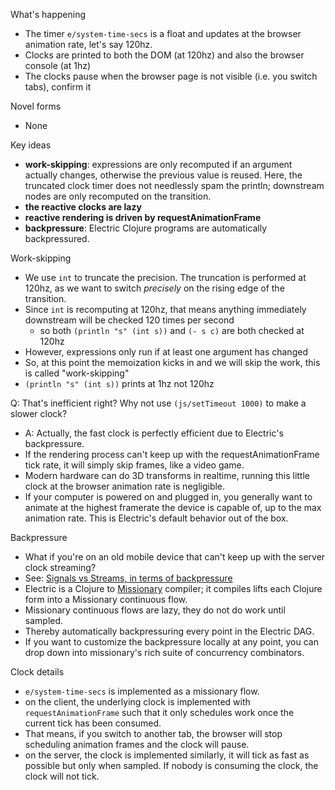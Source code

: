 What's happening
* The timer `e/system-time-secs` is a float and updates at the browser animation rate, let's say 120hz.
* Clocks are printed to both the DOM (at 120hz) and also the browser console (at 1hz)
* The clocks pause when the browser page is not visible (i.e. you switch tabs), confirm it

Novel forms
* None

Key ideas
* **work-skipping**: expressions are only recomputed if an argument actually changes, otherwise the previous value is reused. Here, the truncated clock timer does not needlessly spam the println; downstream nodes are only recomputed on the transition.
* **the reactive clocks are lazy**
* **reactive rendering is driven by requestAnimationFrame**
* **backpressure**: Electric Clojure programs are automatically backpressured.

Work-skipping
* We use `int` to truncate the precision. The truncation is performed at 120hz, as we want to switch *precisely* on the rising edge of the transition.
* Since `int` is recomputing at 120hz, that means anything immediately downstream will be checked 120 times per second
  * so both `(println "s" (int s))` and `(- s c)` are both checked at 120hz
* However, expressions only run if at least one argument has changed
* So, at this point the memoization kicks in and we will skip the work, this is called "work-skipping"
* `(println "s" (int s))` prints at 1hz not 120hz

Q: That's inefficient right? Why not use `(js/setTimeout 1000)` to make a slower clock? 
* A: Actually, the fast clock is perfectly efficient due to Electric's backpressure.
* If the rendering process can't keep up with the requestAnimationFrame tick rate, it will simply skip frames, like a video game.
* Modern hardware can do 3D transforms in realtime, running this little clock at the browser animation rate is negligible.
* If your computer is powered on and plugged in, you generally want to animate at the highest framerate the device is capable of, up to the max animation rate. This is Electric's default behavior out of the box.

Backpressure
* What if you're on an old mobile device that can't keep up with the server clock streaming?
* See: [Signals vs Streams, in terms of backpressure](https://www.dustingetz.com/#/page/signals%20vs%20streams%2C%20in%20terms%20of%20backpressure%20%282023%29)
* Electric is a Clojure to [Missionary](https://github.com/leonoel/missionary) compiler; it compiles lifts each Clojure form into a Missionary continuous flow.
* Missionary continuous flows are lazy, they do not do work until sampled.
* Thereby automatically backpressuring every point in the Electric DAG.
* If you want to customize the backpressure locally at any point, you can drop down into missionary's rich suite of concurrency combinators. 

Clock details
* `e/system-time-secs` is implemented as a missionary flow.
* on the client, the underlying clock is implemented with `requestAnimationFrame` such that it only schedules work once the current tick has been consumed.
* That means, if you switch to another tab, the browser will stop scheduling animation frames and the clock will pause.
* on the server, the clock is implemented similarly, it will tick as fast as possible but only when sampled. If nobody is consuming the clock, the clock will not tick.
